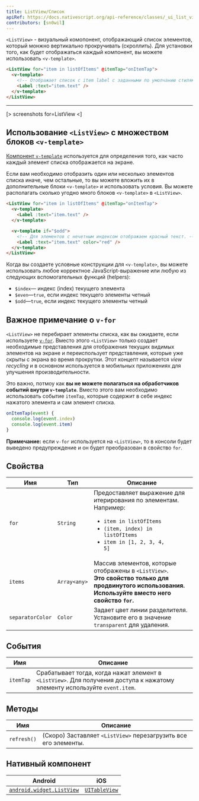 ```yaml
---
title: ListView/Список
apiRef: https://docs.nativescript.org/api-reference/classes/_ui_list_view_.listview
contributors: [sn0wil]
---
```


`<ListView>` - визуальный комопонент, отображающий список элементов, который монжно вертикально прокручивать (скроллить). Для установки того, как будет отображаться каждый компонент, вы можете использовать `<v-template>`.

```html
<ListView for="item in listOfItems" @itemTap="onItemTap">
  <v-template>
    <!-- Отображает список с item label с заданными по умолчанию стилями. -->
    <Label :text="item.text" />
  </v-template>
</ListView>
```

---

[> screenshots for=ListView <]

## Использование `<ListView>` с множеством блоков `<v-template>`

[Компонент `v-template`](/ru/docs/utilities/v-template) используется для определения того, как часто каждый элемент списка отображается на экране. 

Если вам необходимо отобразить один или несколько элементов списка иначе, чем остальные, то вы можете вложить их в дополнительные блоки `<v-template>` и использовать условия. Вы можете располагать сколько угодно много блоков `<v-template>` в `<ListView>`.

```html
<ListView for="item in listOfItems" @itemTap="onItemTap"> 
  <v-template>
    <Label :text="item.text" /> 
  </v-template>

  <v-template if="$odd">
    <!-- Для элементов с нечетным индексом отображаем красный текст. -->
    <Label :text="item.text" color="red" />
  </v-template>
</ListView>
```
Когда вы создаете условные конструкции для `<v-template>`, вы можете использовать любое корректное JavaScript-выражение или любую из следующих вспомогательных функций (helpers):

* `$index`&mdash; индекс (index) текущего элемента
* `$even`&mdash;`true`, если индекс текущего элементы четный
* `$odd`&mdash;`true`, если индекс текущего элементы четный

## Важное примечание о `v-for`

`<ListView>` не перебирает элементы списка, как вы ожидаете, если используете [`v-for`](https://ru.vuejs.org/v2/guide/list.html#%D0%9E%D1%82%D0%BE%D0%B1%D1%80%D0%B0%D0%B6%D0%B5%D0%BD%D0%B8%D0%B5-%D0%BC%D0%B0%D1%81%D1%81%D0%B8%D0%B2%D0%B0-%D1%8D%D0%BB%D0%B5%D0%BC%D0%B5%D0%BD%D1%82%D0%BE%D0%B2-%D1%81-%D0%BF%D0%BE%D0%BC%D0%BE%D1%89%D1%8C%D1%8E-v-for). Вместо этого `<ListView>` только создает необходимые представления для отображения текущих видимых элементов на экране и переиспользует представления, которые уже скрыты с экрана во время прокрутки. Этот концепт называется _view recycling_ и в основном используется в мобильных приложениях для улучшения производительности.

Это важно, потмоу как **вы не можете полагаться на обработчиков событий внутри `v-template`**. Вместо этого вам необходимо использовать событие `itemTap`, которые содержит в себе индекс нажатого элемента и сам элемент списка.

```javascript
onItemTap(event) {
  console.log(event.index)
  console.log(event.item)
}
```

**Примечание:** если `v-for` используется на `<ListView>`, то в консоли будет выведено предупреждение и он будет преобразован в свойство `for`.

## Свойства

| Имя | Тип | Описание |
|------|------|-------------|
| `for` | `String` | Предоставляет выражение для итерирования по элементам.<br/>Например: <ul><li><code>item in listOfItems</code></li><li><code>(item, index) in listOfItems</code></li><li><code>item in [1, 2, 3, 4, 5]</code></li></ul>
| `items` | `Array<any>` | Массив элементов, которые отображены в `<ListView>`.<br/>**Это свойство только для продвинутого использования. Используйте вместо него свойство `for`.**
| `separatorColor` | `Color` | Задает цвет линии разделителя. Установите его в значение `transparent` для удаления.

## События

| Имя | Описание |
|------|-------------|
| `itemTap`| Срабатывает тогда, когда нажат элемент в `<ListView>`. Для получения доступа к нажатому элементу используйте `event.item`.

## Методы

| Имя | Описание |
|------|-------------|
| `refresh()` | (Скоро) Заставляет `<ListView>` перезагрузить все его элементы.

## Нативный компонент

| Android | iOS |
|---------|-----|
| [`android.widget.ListView`](https://developer.android.com/reference/android/widget/ListView.html) | [`UITableView`](https://developer.apple.com/documentation/uikit/uitableview)
